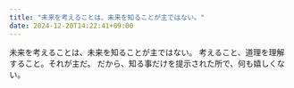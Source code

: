 ```yaml
---
title: "未来を考えることは、未来を知ることが主ではない。"
date: 2024-12-20T14:22:41+09:00
---
```

未来を考えることは、未来を知ることが主ではない。
考えること、道理を理解すること。それが主だ。
だから、知る事だけを提示された所で、何も嬉しくない。
